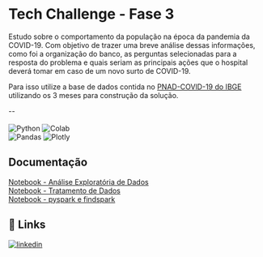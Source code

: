 
# Tech Challenge - Fase 3

Estudo sobre o comportamento da população na época da pandemia da COVID-19. Com objetivo de trazer uma breve análise dessas informações, como foi a organização do banco, as perguntas selecionadas para a resposta do problema e quais seriam as principais ações que o hospital deverá tomar em caso de um novo surto de COVID-19.

Para isso utilize a base de dados contida no [PNAD-COVlD-19 do IBGE](https://www.ibge.gov.br/estatisticas/sociais/trabalho/27946-divulgacao-semanal-pnadcovid1.html?=&t=downloads) utilizando os 3 meses para construção da solução.

--<br><br>
![Python](https://img.shields.io/badge/python-3670A0?style=for-the-badge&logo=python&logoColor=ffdd54)
![Colab](https://img.shields.io/badge/Colab-black?style=for-the-badge&logo=googlecolab&logoColor=white&color=%23F9AB00)<br/>
![Pandas](https://img.shields.io/badge/pandas-%23150458.svg?style=for-the-badge&logo=pandas&logoColor=white)
![Plotly](https://img.shields.io/badge/Plotly-%233F4F75.svg?style=for-the-badge&logo=plotly&logoColor=white)


          
## Documentação

[Notebook - Análise Exploratória de Dados](https://github.com/karinaguerra/postech-data-analytics-tech-challenge/blob/main/fase_3/ead_pnad_covid_ibge_fase_3.ipynb)<br>
[Notebook - Tratamento de Dados](https://github.com/karinaguerra/postech-data-analytics-tech-challenge/blob/main/fase_3/tratamento_dados_pnad_covid_ibge_fase_3.ipynb)<br>
[Notebook -  pyspark e findspark](https://github.com/karinaguerra/postech-data-analytics-tech-challenge/blob/main/fase_3/pyspark_pnad_covid_ibge_fase_3.ipynb)

## 🔗 Links
[![linkedin](https://img.shields.io/badge/linkedin-0A66C2?style=for-the-badge&logo=linkedin&logoColor=white)](https://www.linkedin.com/in/kaguerra/)


